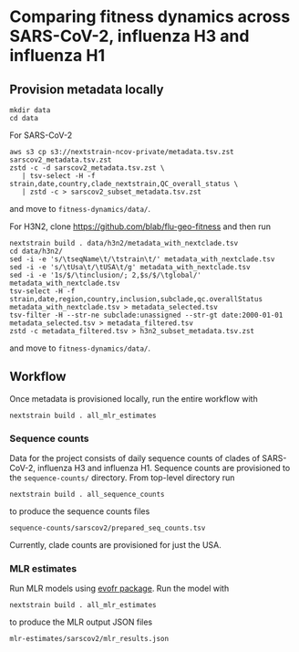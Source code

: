 # Comparing fitness dynamics across SARS-CoV-2, influenza H3 and influenza H1

## Provision metadata locally

```
mkdir data
cd data
```

For SARS-CoV-2
```
aws s3 cp s3://nextstrain-ncov-private/metadata.tsv.zst sarscov2_metadata.tsv.zst
zstd -c -d sarscov2_metadata.tsv.zst \
   | tsv-select -H -f strain,date,country,clade_nextstrain,QC_overall_status \
   | zstd -c > sarscov2_subset_metadata.tsv.zst
```
and move to `fitness-dynamics/data/`.

For H3N2, clone https://github.com/blab/flu-geo-fitness and then run
```
nextstrain build . data/h3n2/metadata_with_nextclade.tsv
cd data/h3n2/
sed -i -e 's/\tseqName\t/\tstrain\t/' metadata_with_nextclade.tsv
sed -i -e 's/\tUsa\t/\tUSA\t/g' metadata_with_nextclade.tsv
sed -i -e '1s/$/\tinclusion/; 2,$s/$/\tglobal/' metadata_with_nextclade.tsv
tsv-select -H -f strain,date,region,country,inclusion,subclade,qc.overallStatus metadata_with_nextclade.tsv > metadata_selected.tsv
tsv-filter -H --str-ne subclade:unassigned --str-gt date:2000-01-01 metadata_selected.tsv > metadata_filtered.tsv
zstd -c metadata_filtered.tsv > h3n2_subset_metadata.tsv.zst
```
and move to `fitness-dynamics/data/`.

## Workflow

Once metadata is provisioned locally, run the entire workflow with
```
nextstrain build . all_mlr_estimates
```

### Sequence counts

Data for the project consists of daily sequence counts of clades of SARS-CoV-2,
influenza H3 and influenza H1. Sequence counts are provisioned to the
`sequence-counts/` directory. From top-level directory run
```
nextstrain build . all_sequence_counts
```
to produce the sequence counts files
```
sequence-counts/sarscov2/prepared_seq_counts.tsv
```
Currently, clade counts are provisioned for just the USA.

### MLR estimates

Run MLR models using [evofr package](https://github.com/blab/evofr). Run the
model with
```
nextstrain build . all_mlr_estimates
```
to produce the MLR output JSON files
```
mlr-estimates/sarscov2/mlr_results.json
```

